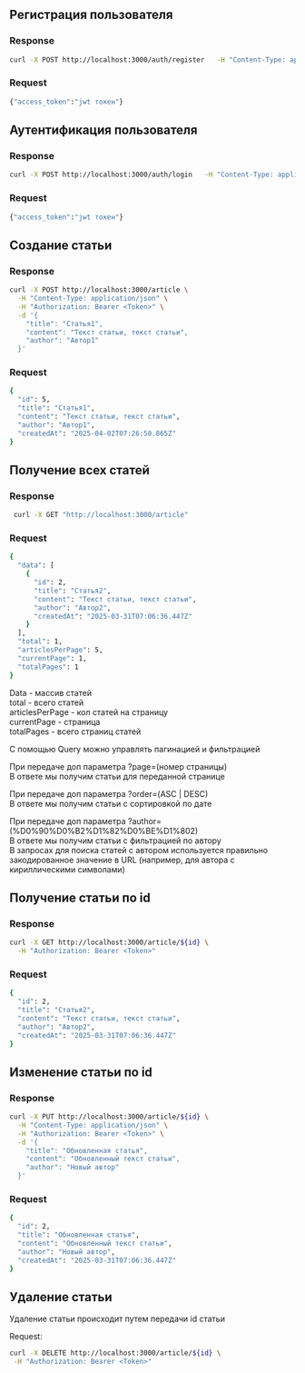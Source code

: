 ## Регистрация пользователя

### Response

```bash
curl -X POST http://localhost:3000/auth/register   -H "Content-Type: application/json"   -d '{"username": "user1", "password": "password123"}'
```

### Request

```bash
{"access_token":"jwt токен"}
```

## Аутентификация пользователя

### Response

```bash
curl -X POST http://localhost:3000/auth/login   -H "Content-Type: application/json"   -d '{"username": "user1", "password": "password123"}'
```

### Request

```bash
{"access_token":"jwt токен"}
```

## Создание статьи

### Response

```bash
curl -X POST http://localhost:3000/article \
  -H "Content-Type: application/json" \
  -H "Authorization: Bearer <Token>" \
  -d '{
    "title": "Статья1",
    "content": "Текст статьи, текст статьи",
    "author": "Автор1"
  }'
```

### Request

```bash
{
  "id": 5,
  "title": "Статья1",
  "content": "Текст статьи, текст статьи",
  "author": "Автор1",
  "createdAt": "2025-04-02T07:26:50.865Z"
}
```

## Получение всех статей

### Response

```bash
 curl -X GET "http://localhost:3000/article"
```

### Request

```bash
{
  "data": [
    {
      "id": 2,
      "title": "Статья2",
      "content": "Текст статьи, текст статьи",
      "author": "Автор2",
      "createdAt": "2025-03-31T07:06:36.447Z"
    }
  ],
  "total": 1,
  "articlesPerPage": 5,
  "currentPage": 1,
  "totalPages": 1
}
```

Data - массив статей<br>
total - всего статей<br>
articlesPerPage - кол статей на страницу<br>
currentPage - страница<br>
totalPages - всего страниц статей<br>

С помощью Query можно управлять пагинацией и фильтрацией<br>

При передаче доп параметра ?page=(номер страницы)<br>
В ответе мы получим статьи для переданной странице<br>

При передаче доп параметра ?order=(ASC | DESC)<br>
В ответе мы получим статьи с сортировкой по дате<br>

При передаче доп параметра ?author=(%D0%90%D0%B2%D1%82%D0%BE%D1%802)<br>
В ответе мы получим статьи с фильтрацией по автору<br>
В запросах для поиска статей с автором используется правильно закодированное значение в URL (например, для автора с кириллическими символами)

## Получение статьи по id

### Response

```bash
curl -X GET http://localhost:3000/article/${id} \
  -H "Authorization: Bearer <Token>"
```

### Request

```bash
{
  "id": 2,
  "title": "Статья2",
  "content": "Текст статьи, текст статьи",
  "author": "Автор2",
  "createdAt": "2025-03-31T07:06:36.447Z"
}
```

## Изменение статьи по id

### Response

```bash
curl -X PUT http://localhost:3000/article/${id} \
  -H "Content-Type: application/json" \
  -H "Authorization: Bearer <Token>" \
  -d '{
    "title": "Обновленная статья",
    "content": "Обновленный текст статьи",
    "author": "Новый автор"
  }'
```

### Request

```bash
{
  "id": 2,
  "title": "Обновленная статья",
  "content": "Обновленный текст статьи",
  "author": "Новый автор",
  "createdAt": "2025-03-31T07:06:36.447Z"
}
```

## Удаление статьи

Удаление статьи происходит путем передачи id статьи

Request:

```bash
curl -X DELETE http://localhost:3000/article/${id} \
 -H "Authorization: Bearer <Token>"
```
